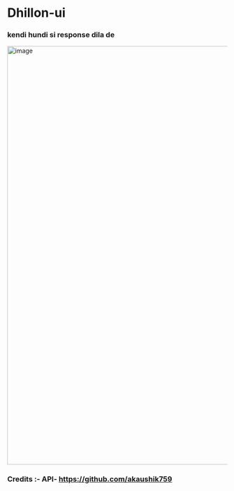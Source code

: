 # Dhillon-ui
### kendi hundi si response dila de
<img width="956" alt="image" src="https://user-images.githubusercontent.com/62615392/156939201-169efb2d-f1cf-47b2-935c-89494967c0a1.png">

### Credits :- API- https://github.com/akaushik759
